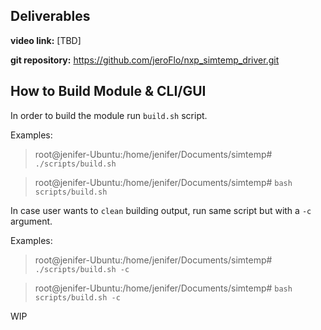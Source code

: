 ## Deliverables

**video link:** [TBD]

**git repository:** https://github.com/jeroFlo/nxp_simtemp_driver.git


## How to Build Module & CLI/GUI

In order to build the module run `build.sh` script.

Examples:

> root@jenifer-Ubuntu:/home/jenifer/Documents/simtemp# `./scripts/build.sh`

>root@jenifer-Ubuntu:/home/jenifer/Documents/simtemp# `bash scripts/build.sh`

In case user wants to `clean` building output, run same script but with a `-c` argument.

Examples:

> root@jenifer-Ubuntu:/home/jenifer/Documents/simtemp# `./scripts/build.sh -c`

>root@jenifer-Ubuntu:/home/jenifer/Documents/simtemp# `bash scripts/build.sh -c`

WIP